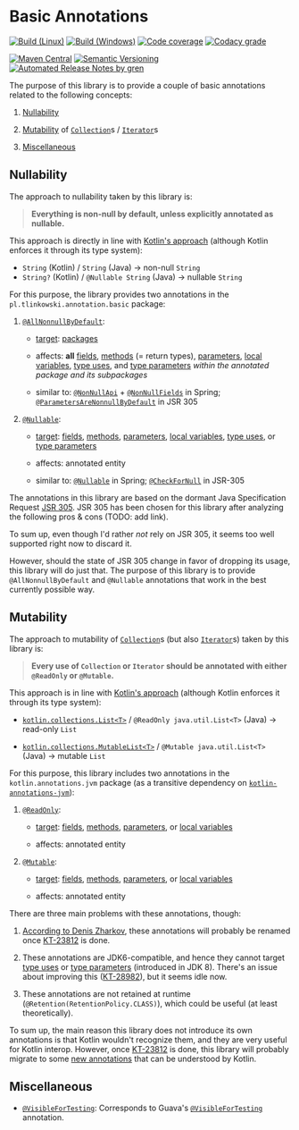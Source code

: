 # Basic Annotations

[![Build (Linux)](https://img.shields.io/travis/com/tlinkowski/basic-annotations/master?logo=linux)](https://travis-ci.com/tlinkowski/basic-annotations)
[![Build (Windows)](https://img.shields.io/appveyor/ci/tlinkowski/basic-annotations/master?logo=windows)](https://ci.appveyor.com/project/tlinkowski/basic-annotations/branch/master)
[![Code coverage](https://img.shields.io/codecov/c/github/tlinkowski/basic-annotations)](https://codecov.io/gh/tlinkowski/basic-annotations)
[![Codacy grade](https://img.shields.io/codacy/grade/00dfb34300b94e76b791732690fe8548)](https://app.codacy.com/project/tlinkowski/basic-annotations/dashboard)

[![Maven Central](https://img.shields.io/maven-central/v/pl.tlinkowski.annotation/basic-annotations)](https://search.maven.org/search?q=g:pl.tlinkowski.annotation)
[![Semantic Versioning](https://img.shields.io/badge/-semantic%20versioning-333333)](https://semver.org/)
[![Automated Release Notes by gren](https://img.shields.io/badge/%F0%9F%A4%96-release%20notes-00B2EE)](https://github-tools.github.io/github-release-notes/)

The purpose of this library is to provide a couple of basic annotations related to the following concepts:

1.  [Nullability](#nullability)

2.  [Mutability](#mutability) of
    [`Collection`](https://docs.oracle.com/en/java/javase/11/docs/api/java.base/java/util/Collection.html)s /
    [`Iterator`](https://docs.oracle.com/en/java/javase/11/docs/api/java.base/java/util/Iterator.html)s

3.  [Miscellaneous](#miscellaneous)

## Nullability

The approach to nullability taken by this library is:

> **Everything is non-null by default, unless explicitly annotated as nullable.**

This approach is directly in line with [Kotlin's approach](https://kotlinlang.org/docs/reference/null-safety.html)
(although Kotlin enforces it through its type system):

-   `String` (Kotlin) / `String` (Java) → non-null `String`
-   `String?` (Kotlin) / `@Nullable String` (Java) → nullable `String`

For this purpose, the library provides two annotations in the `pl.tlinkowski.annotation.basic` package:

1.  [`@AllNonnullByDefault`](subprojects/basic-annotations/src/main/java/pl/tlinkowski/annotation/basic/AllNonnullByDefault.java):

    -   [target](https://docs.oracle.com/en/java/javase/11/docs/api/java.base/java/lang/annotation/Target.html):
        [packages](https://docs.oracle.com/en/java/javase/11/docs/api/java.base/java/lang/annotation/ElementType.html#PACKAGE)

    -   affects: **all** [fields](https://docs.oracle.com/en/java/javase/11/docs/api/java.base/java/lang/annotation/ElementType.html#FIELD),
        [methods](https://docs.oracle.com/en/java/javase/11/docs/api/java.base/java/lang/annotation/ElementType.html#METHOD) (= return types),
        [parameters](https://docs.oracle.com/en/java/javase/11/docs/api/java.base/java/lang/annotation/ElementType.html#PARAMETER),
        [local variables](https://docs.oracle.com/en/java/javase/11/docs/api/java.base/java/lang/annotation/ElementType.html#LOCAL_VARIABLE),
        [type uses](https://docs.oracle.com/en/java/javase/11/docs/api/java.base/java/lang/annotation/ElementType.html#TYPE_USE),
        and [type parameters](https://docs.oracle.com/en/java/javase/11/docs/api/java.base/java/lang/annotation/ElementType.html#TYPE_PARAMETER)
        *within the annotated package and its subpackages*

    -   similar to:
        [`@NonNullApi`](https://docs.spring.io/spring/docs/current/javadoc-api/org/springframework/lang/NonNullApi.html) + 
        [`@NonNullFields`](https://docs.spring.io/spring/docs/current/javadoc-api/org/springframework/lang/NonNullFields.html)
        in Spring;
        [`@ParametersAreNonnullByDefault`](https://static.javadoc.io/com.google.code.findbugs/jsr305/3.0.2/javax/annotation/ParametersAreNonnullByDefault.html)
        in JSR 305

2.  [`@Nullable`](subprojects/basic-annotations/src/main/java/pl/tlinkowski/annotation/basic/Nullable.java):

    -   [target](https://docs.oracle.com/en/java/javase/11/docs/api/java.base/java/lang/annotation/Target.html):
        [fields](https://docs.oracle.com/en/java/javase/11/docs/api/java.base/java/lang/annotation/ElementType.html#FIELD),
        [methods](https://docs.oracle.com/en/java/javase/11/docs/api/java.base/java/lang/annotation/ElementType.html#METHOD),
        [parameters](https://docs.oracle.com/en/java/javase/11/docs/api/java.base/java/lang/annotation/ElementType.html#PARAMETER),
        [local variables](https://docs.oracle.com/en/java/javase/11/docs/api/java.base/java/lang/annotation/ElementType.html#LOCAL_VARIABLE),
        [type uses](https://docs.oracle.com/en/java/javase/11/docs/api/java.base/java/lang/annotation/ElementType.html#TYPE_USE),
        or [type parameters](https://docs.oracle.com/en/java/javase/11/docs/api/java.base/java/lang/annotation/ElementType.html#TYPE_PARAMETER)

    -   affects: annotated entity

    -   similar to:
        [`@Nullable`](https://docs.spring.io/spring/docs/current/javadoc-api/org/springframework/lang/Nullable.html)
        in Spring;
        [`@CheckForNull`](https://static.javadoc.io/com.google.code.findbugs/jsr305/3.0.2/javax/annotation/CheckForNull.html)
        in JSR-305

The annotations in this library are based on the dormant Java Specification Request 
[JSR 305](https://jcp.org/en/jsr/detail?id=305). JSR 305 has been chosen for this library after analyzing the
following pros & cons (TODO: add link).

To sum up, even though I'd rather *not* rely on JSR 305, it seems too well supported right now to discard it.

However, should the state of JSR 305 change in favor of dropping its usage, this library will do just that. The purpose
of this library is to provide `@AllNonnullByDefault` and `@Nullable` annotations that work in the best currently 
possible way.

## Mutability

The approach to mutability of [`Collection`](https://docs.oracle.com/en/java/javase/11/docs/api/java.base/java/util/Collection.html)s
(but also [`Iterator`](https://docs.oracle.com/en/java/javase/11/docs/api/java.base/java/util/Iterator.html)s)
taken by this library is:

> **Every use of `Collection` or `Iterator` should be annotated with either `@ReadOnly` or `@Mutable`.**

This approach is in line with [Kotlin's approach](https://kotlinlang.org/docs/reference/collections.html)
(although Kotlin enforces it through its type system):

-   [`kotlin.collections.List<T>`](https://kotlinlang.org/api/latest/jvm/stdlib/kotlin.collections/-list/index.html)
    / `@ReadOnly java.util.List<T>` (Java) → read-only `List`

-   [`kotlin.collections.MutableList<T>`](https://kotlinlang.org/api/latest/jvm/stdlib/kotlin.collections/-mutable-list/index.html)
    / `@Mutable java.util.List<T>` (Java) → mutable `List`

For this purpose, this library includes two annotations in the `kotlin.annotations.jvm` package
(as a transitive dependency on [`kotlin-annotations-jvm`](https://mvnrepository.com/artifact/org.jetbrains.kotlin/kotlin-annotations-jvm)):

1.  [`@ReadOnly`](https://github.com/JetBrains/kotlin/blob/master/libraries/tools/kotlin-annotations-jvm/src/kotlin/annotations/jvm/ReadOnly.java):

    -   [target](https://docs.oracle.com/en/java/javase/11/docs/api/java.base/java/lang/annotation/Target.html):
        [fields](https://docs.oracle.com/en/java/javase/11/docs/api/java.base/java/lang/annotation/ElementType.html#FIELD),
        [methods](https://docs.oracle.com/en/java/javase/11/docs/api/java.base/java/lang/annotation/ElementType.html#METHOD),
        [parameters](https://docs.oracle.com/en/java/javase/11/docs/api/java.base/java/lang/annotation/ElementType.html#PARAMETER),
        or [local variables](https://docs.oracle.com/en/java/javase/11/docs/api/java.base/java/lang/annotation/ElementType.html#LOCAL_VARIABLE)

    -   affects: annotated entity

2.  [`@Mutable`](https://github.com/JetBrains/kotlin/blob/master/libraries/tools/kotlin-annotations-jvm/src/kotlin/annotations/jvm/Mutable.java):
 
    -   [target](https://docs.oracle.com/en/java/javase/11/docs/api/java.base/java/lang/annotation/Target.html):
        [fields](https://docs.oracle.com/en/java/javase/11/docs/api/java.base/java/lang/annotation/ElementType.html#FIELD),
        [methods](https://docs.oracle.com/en/java/javase/11/docs/api/java.base/java/lang/annotation/ElementType.html#METHOD),
        [parameters](https://docs.oracle.com/en/java/javase/11/docs/api/java.base/java/lang/annotation/ElementType.html#PARAMETER),
        or [local variables](https://docs.oracle.com/en/java/javase/11/docs/api/java.base/java/lang/annotation/ElementType.html#LOCAL_VARIABLE)

    -   affects: annotated entity

There are three main problems with these annotations, though:

1.  [According to Denis Zharkov](https://youtrack.jetbrains.com/issue/KT-6878#focus=streamItem-27-3198699.0-0),
    these annotations will probably be renamed once [KT-23812](https://youtrack.jetbrains.com/issue/KT-23812) is done.

2.  These annotations are JDK6-compatible, and hence they cannot target
    [type uses](https://docs.oracle.com/en/java/javase/11/docs/api/java.base/java/lang/annotation/ElementType.html#TYPE_USE)
    or [type parameters](https://docs.oracle.com/en/java/javase/11/docs/api/java.base/java/lang/annotation/ElementType.html#TYPE_PARAMETER)
    (introduced in JDK 8). There's an issue about improving this ([KT-28982](https://youtrack.jetbrains.com/issue/KT-28982)),
    but it seems idle now.

3.  These annotations are not retained at runtime (`@Retention(RetentionPolicy.CLASS)`), which could be useful
    (at least theoretically).

To sum up, the main reason this library does not introduce its own annotations is that Kotlin wouldn't recognize them,
and they are very useful for Kotlin interop. However, once [KT-23812](https://youtrack.jetbrains.com/issue/KT-23812)
is done, this library will probably migrate to some
[new annotations](https://github.com/Kotlin/KEEP/blob/jvm-meta-annotations-artifact/proposals/jvm-meta-annotations-artifact.md)
that can be understood by Kotlin.

## Miscellaneous

-   [`@VisibleForTesting`](subprojects/basic-annotations/src/main/java/pl/tlinkowski/annotation/basic/VisibleForTesting.java):
    Corresponds to Guava's
    [`@VisibleForTesting`](https://google.github.io/guava/releases/27.0-jre/api/docs/com/google/common/annotations/VisibleForTesting.html)
    annotation.

